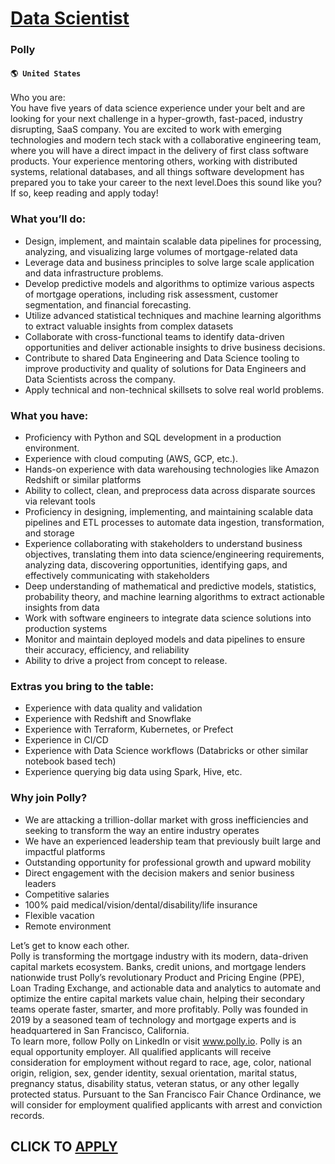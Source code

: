 # [Data Scientist](https://www.remotewlb.com/apply/data-scientist-83128)  
### Polly  
#### `🌎 United States`  
Who you are:  
You have five years of data science experience under your belt and are looking for your next challenge in a hyper-growth, fast-paced, industry disrupting, SaaS company. You are excited to work with emerging technologies and modern tech stack with a collaborative engineering team, where you will have a direct impact in the delivery of first class software products. Your experience mentoring others, working with distributed systems, relational databases, and all things software development has prepared you to take your career to the next level.Does this sound like you?  
If so, keep reading and apply today!

### What you’ll do:

  * Design, implement, and maintain scalable data pipelines for processing, analyzing, and visualizing large volumes of mortgage-related data
  * Leverage data and business principles to solve large scale application and data infrastructure problems.
  * Develop predictive models and algorithms to optimize various aspects of mortgage operations, including risk assessment, customer segmentation, and financial forecasting.
  * Utilize advanced statistical techniques and machine learning algorithms to extract valuable insights from complex datasets
  * Collaborate with cross-functional teams to identify data-driven opportunities and deliver actionable insights to drive business decisions.
  * Contribute to shared Data Engineering and Data Science tooling to improve productivity and quality of solutions for Data Engineers and Data Scientists across the company.
  * Apply technical and non-technical skillsets to solve real world problems.

### What you have:

  * Proficiency with Python and SQL development in a production environment.
  * Experience with cloud computing (AWS, GCP, etc.).
  * Hands-on experience with data warehousing technologies like Amazon Redshift or similar platforms
  * Ability to collect, clean, and preprocess data across disparate sources via relevant tools 
  * Proficiency in designing, implementing, and maintaining scalable data pipelines and ETL processes to automate data ingestion, transformation, and storage
  * Experience collaborating with stakeholders to understand business objectives, translating them into data science/engineering requirements, analyzing data, discovering opportunities, identifying gaps, and effectively communicating with stakeholders
  * Deep understanding of mathematical and predictive models, statistics, probability theory, and machine learning algorithms to extract actionable insights from data
  * Work with software engineers to integrate data science solutions into production systems
  * Monitor and maintain deployed models and data pipelines to ensure their accuracy, efficiency, and reliability
  * Ability to drive a project from concept to release.

### Extras you bring to the table:

  * Experience with data quality and validation
  * Experience with Redshift and Snowflake
  * Experience with Terraform, Kubernetes, or Prefect
  * Experience in CI/CD
  * Experience with Data Science workflows (Databricks or other similar notebook based tech)
  * Experience querying big data using Spark, Hive, etc.

### Why join Polly?

  * We are attacking a trillion-dollar market with gross inefficiencies and seeking to transform the way an entire industry operates 
  * We have an experienced leadership team that previously built large and impactful platforms 
  * Outstanding opportunity for professional growth and upward mobility 
  * Direct engagement with the decision makers and senior business leaders 
  * Competitive salaries
  * 100% paid medical/vision/dental/disability/life insurance 
  * Flexible vacation
  * Remote environment

Let’s get to know each other.  
Polly is transforming the mortgage industry with its modern, data-driven capital markets ecosystem. Banks, credit unions, and mortgage lenders nationwide trust Polly’s revolutionary Product and Pricing Engine (PPE), Loan Trading Exchange, and actionable data and analytics to automate and optimize the entire capital markets value chain, helping their secondary teams operate faster, smarter, and more profitably. Polly was founded in 2019 by a seasoned team of technology and mortgage experts and is headquartered in San Francisco, California.  
To learn more, follow Polly on LinkedIn or visit www.polly.io. Polly is an equal opportunity employer. All qualified applicants will receive consideration for employment without regard to race, age, color, national origin, religion, sex, gender identity, sexual orientation, marital status, pregnancy status, disability status, veteran status, or any other legally protected status. Pursuant to the San Francisco Fair Chance Ordinance, we will consider for employment qualified applicants with arrest and conviction records.  
## CLICK TO [APPLY](https://www.remotewlb.com/apply/data-scientist-83128)

